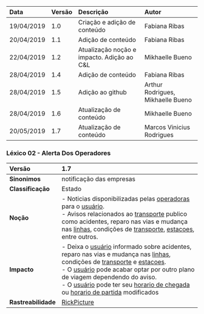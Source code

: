 |Data|Versão|Descrição|Autor|
|:---|:---|:---|:---|
|19/04/2019|1.0|Criação e adição de conteúdo|Fabiana Ribas|
|20/04/2019|1.1|Adição de conteúdo|Fabiana Ribas|
|22/04/2019|1.2|Atualização noção e impacto. Adição ao C&L|Mikhaelle Bueno|
|28/04/2019|1.4|Adição de conteúdo|Fabiana Ribas|
|28/04/2019|1.5|Adição ao github|Arthur Rodrigues, Mikhaelle Bueno|
|28/04/2019|1.6|Atualização de conteúdo|Mikhaelle Bueno|
|20/05/2019|1.7|Atualização de conteúdo|Marcos Vinicius Rodrigues|

### Léxico 02 - Alerta Dos Operadores

|Versão|1.7
|:-|:-|
|**Sinonimos**|notificação das empresas 
|**Classificação**| Estado |
|**Noção**|- Noticias disponibilizadas pelas [operadoras](https://github.com/Andre-Eduardo/2019.1-Requisitos-Moovit/wiki/L43---operador) para o [usuário](https://github.com/Andre-Eduardo/2019.1-Requisitos-Moovit/wiki/L65-Usuário).<br> - Avisos relacionados ao [transporte](https://github.com/Andre-Eduardo/2019.1-Requisitos-Moovit/wiki/L63---transporte) publico como acidentes, reparo nas vias e mudança nas [linhas](https://github.com/Andre-Eduardo/2019.1-Requisitos-Moovit/wiki/L30---linhas), condições de [transporte](https://github.com/Andre-Eduardo/2019.1-Requisitos-Moovit/wiki/L63---transporte), [estacoes](https://github.com/Andre-Eduardo/2019.1-Requisitos-Moovit/wiki/L18---esta%C3%A7%C3%A3o), entre outros.|
|**Impacto**|- Deixa o [usuário](https://github.com/Andre-Eduardo/2019.1-Requisitos-Moovit/wiki/L65-Usuário) informado sobre acidentes, reparo nas vias e mudança nas [linhas](https://github.com/Andre-Eduardo/2019.1-Requisitos-Moovit/wiki/L30---linhas), condições de [transporte](https://github.com/Andre-Eduardo/2019.1-Requisitos-Moovit/wiki/L63---transporte) e [estacoes](https://github.com/Andre-Eduardo/2019.1-Requisitos-Moovit/wiki/L18---esta%C3%A7%C3%A3o).<br> - O [usuário](https://github.com/Andre-Eduardo/2019.1-Requisitos-Moovit/wiki/L65-Usuário) pode acabar optar por outro plano de viagem dependendo do aviso.<br> - O [usuário](https://github.com/Andre-Eduardo/2019.1-Requisitos-Moovit/wiki/L65-Usuário) pode ter seu [horario de chegada](https://github.com/Andre-Eduardo/2019.1-Requisitos-Moovit/wiki/L23---horario-de-chegada) ou [horario de partida](https://github.com/Andre-Eduardo/2019.1-Requisitos-Moovit/wiki/L25---horario-de-partida) modificados |
|**Rastreabilidade**| [RickPicture](https://github.com/Andre-Eduardo/2019.1-Requisitos-Moovit/wiki/RichPicture-Versão-1.2#rp012---usuário-mobile-cadastrado-e-não-cadastrado)|